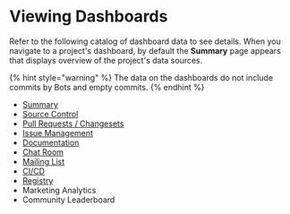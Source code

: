 # Viewing Dashboards

Refer to the following catalog of dashboard data to see details. When you navigate to a project's dashboard, by default the **Summary** page appears that displays overview of the project's data sources. 

{% hint style="warning" %}
The data on the dashboards do not include commits by Bots and empty commits.
{% endhint %}

* [Summary](summary.md)
* [Source Control](source-control/)
* [Pull Requests / Changesets](pull-request-management/)
* [Issue Management](project-management/)
* [Documentation](documentation/)
* [Chat Room](chat-room/)
* [Mailing List](mailing-list/)
* [CI/CD](ci-cd/)
* [Registry](registry/)
* Marketing Analytics
* Community Leaderboard


